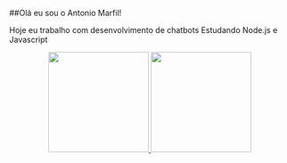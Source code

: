##Olá eu sou o Antonio Marfil!

Hoje eu trabalho com desenvolvimento de chatbots
Estudando Node.js e Javascript

<div align="center">
  <a href="https://github.com/antoniomarfil">
  <img height="180em" src="https://github-readme-stats.vercel.app/api?username=antoniomarfil&show_icons=true&theme=dracula&include_all_commits=true&count_private=true"/>
  <img height="180em" src="https://github-readme-stats.vercel.app/api/top-langs/?username=antoniomarfil&layout=compact&langs_count=7&theme=dracula"/>
</div>
